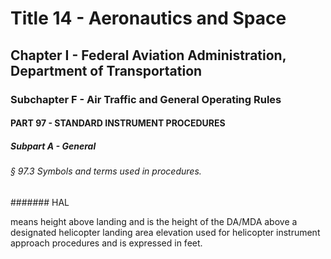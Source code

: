 
# Title 14 - Aeronautics and Space
## Chapter I - Federal Aviation Administration, Department of Transportation
### Subchapter F - Air Traffic and General Operating Rules
#### PART 97 - STANDARD INSTRUMENT PROCEDURES
##### Subpart A - General
###### § 97.3 Symbols and terms used in procedures.
####### HAL

means height above landing and is the height of the DA/MDA above a designated helicopter landing area elevation used for helicopter instrument approach procedures and is expressed in feet.
